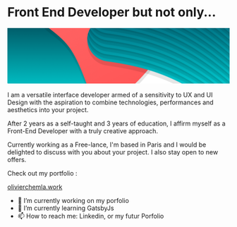 # Front End Developer but not only... 

![Cover](cover.png)

I am a versatile interface developer armed of a sensitivity to UX and UI Design with the aspiration to combine technologies, performances and aesthetics into your project.

After 2 years as a self-taught and 3 years of education, I affirm myself as a Front-End Developer with a truly creative approach.

Currently working as a Free-lance, I'm based in Paris and I would be delighted to discuss with you about your project. I also stay open to new offers.

Check out my portfolio :

[olivierchemla.work](https://olivierchemla.work/)


- 🔭 I’m currently working on my porfolio
- 🌱 I’m currently learning GatsbyJs
- 📫 How to reach me: Linkedin, or my futur Porfolio

<!--
**OliveCh12/OliveCh12** is a ✨ _special_ ✨ repository because its `README.md` (this file) appears on your GitHub profile.


